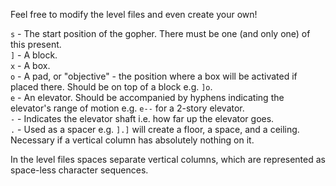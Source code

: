 Feel free to modify the level files and even create your own!

`s` - The start position of the gopher. There must be one (and only one) of this present.  
`]` - A block.  
`x` - A box.  
`o` - A pad, or "objective" - the position where a box will be activated if placed there. Should be on top of a block e.g. `]o`.  
`e` - An elevator. Should be accompanied by hyphens indicating the elevator's range of motion e.g. `e--` for a 2-story elevator.  
`-` - Indicates the elevator shaft i.e. how far up the elevator goes.  
`.` - Used as a spacer e.g. `].]` will create a floor, a space, and a ceiling. Necessary if a vertical column has absolutely nothing on it.  

In the level files spaces separate vertical columns, which are represented as space-less character sequences.
